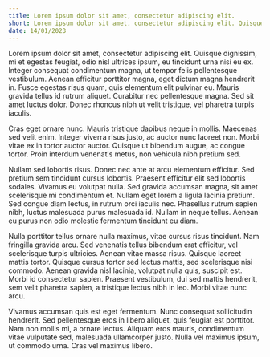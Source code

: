 ```yaml
---
title: Lorem ipsum dolor sit amet, consectetur adipiscing elit.
short: Lorem ipsum dolor sit amet, consectetur adipiscing elit. Quisque dignissim, mi et egestas feugiat, odio nisl ultrices ipsum, eu tincidunt urna nisi eu ex. Integer consequat condimentum magna, ut tempor felis...
date: 14/01/2023
---
```

Lorem ipsum dolor sit amet, consectetur adipiscing elit. Quisque dignissim, mi et egestas feugiat, odio nisl ultrices ipsum, eu tincidunt urna nisi eu ex. Integer consequat condimentum magna, ut tempor felis pellentesque vestibulum. Aenean efficitur porttitor magna, eget dictum magna hendrerit in. Fusce egestas risus quam, quis elementum elit pulvinar eu. Mauris gravida tellus id rutrum aliquet. Curabitur nec pellentesque magna. Sed sit amet luctus dolor. Donec rhoncus nibh ut velit tristique, vel pharetra turpis iaculis.

Cras eget ornare nunc. Mauris tristique dapibus neque in mollis. Maecenas sed velit enim. Integer viverra risus justo, ac auctor nunc laoreet non. Morbi vitae ex in tortor auctor auctor. Quisque ut bibendum augue, ac congue tortor. Proin interdum venenatis metus, non vehicula nibh pretium sed.

Nullam sed lobortis risus. Donec nec ante at arcu elementum efficitur. Sed pretium sem tincidunt cursus lobortis. Praesent efficitur elit sed lobortis sodales. Vivamus eu volutpat nulla. Sed gravida accumsan magna, sit amet scelerisque mi condimentum et. Nullam eget lorem a ligula lacinia pretium. Sed congue diam lectus, in rutrum orci iaculis nec. Phasellus rutrum sapien nibh, luctus malesuada purus malesuada id. Nullam in neque tellus. Aenean eu purus non odio molestie fermentum tincidunt eu diam.

Nulla porttitor tellus ornare nulla maximus, vitae cursus risus tincidunt. Nam fringilla gravida arcu. Sed venenatis tellus bibendum erat efficitur, vel scelerisque turpis ultricies. Aenean vitae massa risus. Quisque laoreet mattis tortor. Quisque cursus tortor sed lectus mattis, sed scelerisque nisi commodo. Aenean gravida nisl lacinia, volutpat nulla quis, suscipit est. Morbi id consectetur sapien. Praesent vestibulum, dui sed mattis hendrerit, sem velit pharetra sapien, a tristique lectus nibh in leo. Morbi vitae nunc arcu.

Vivamus accumsan quis est eget fermentum. Nunc consequat sollicitudin hendrerit. Sed pellentesque eros in libero aliquet, quis feugiat est porttitor. Nam non mollis mi, a ornare lectus. Aliquam eros mauris, condimentum vitae vulputate sed, malesuada ullamcorper justo. Nulla vel maximus ipsum, ut commodo urna. Cras vel maximus libero.